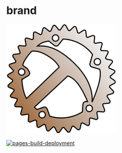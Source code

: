 # brand

![yaml-logo](logo.svg)

[![pages-build-deployment](https://github.com/yams-team/yams-team.github.io/actions/workflows/pages/pages-build-deployment/badge.svg)](https://github.com/yams-team/yams-team.github.io/actions/workflows/pages/pages-build-deployment)
